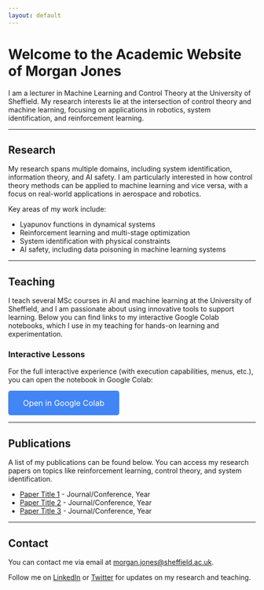 ```yaml
---
layout: default
---
```


<h1>Welcome to the Academic Website of Morgan Jones</h1>

<p>
  I am a lecturer in Machine Learning and Control Theory at the University of Sheffield. My research interests lie at the intersection of control theory and machine learning, focusing on applications in robotics, system identification, and reinforcement learning.
</p>

<hr>

<h2>Research</h2>
<p>
  My research spans multiple domains, including system identification, information theory, and AI safety. I am particularly interested in how control theory methods can be applied to machine learning and vice versa, with a focus on real-world applications in aerospace and robotics.
</p>
<p>
  Key areas of my work include:
  <ul>
    <li>Lyapunov functions in dynamical systems</li>
    <li>Reinforcement learning and multi-stage optimization</li>
    <li>System identification with physical constraints</li>
    <li>AI safety, including data poisoning in machine learning systems</li>
  </ul>
</p>

<hr>

<h2>Teaching</h2>
<p>
  I teach several MSc courses in AI and machine learning at the University of Sheffield, and I am passionate about using innovative tools to support learning. Below you can find links to my interactive Google Colab notebooks, which I use in my teaching for hands-on learning and experimentation.
</p>

<h3>Interactive Lessons</h3>
<p>
  For the full interactive experience (with execution capabilities, menus, etc.), you can open the notebook in Google Colab:
</p>

<p>
  <a href="https://colab.research.google.com/github/drmorganjones/lab/blob/main/lesson_template.ipynb" target="_blank" style="display:inline-block;padding:15px 30px;background-color:#4285F4;color:#fff;font-size:16px;text-decoration:none;border-radius:5px;">
    Open in Google Colab
  </a>
</p>

<hr>

<h2>Publications</h2>
<p>
  A list of my publications can be found below. You can access my research papers on topics like reinforcement learning, control theory, and system identification.
</p>
<ul>
  <li><a href="#">Paper Title 1</a> - Journal/Conference, Year</li>
  <li><a href="#">Paper Title 2</a> - Journal/Conference, Year</li>
  <li><a href="#">Paper Title 3</a> - Journal/Conference, Year</li>
</ul>

<hr>

<h2>Contact</h2>
<p>
  You can contact me via email at <a href="mailto:morgan.jones@sheffield.ac.uk">morgan.jones@sheffield.ac.uk</a>.
</p>

<p>
  Follow me on <a href="#">LinkedIn</a> or <a href="#">Twitter</a> for updates on my research and teaching.
</p>

